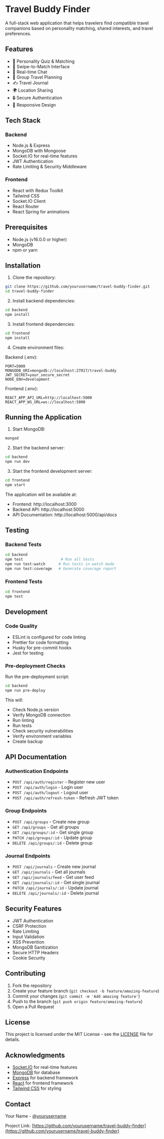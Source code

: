# Travel Buddy Finder

A full-stack web application that helps travelers find compatible travel companions based on personality matching, shared interests, and travel preferences.

## Features

- 🧩 Personality Quiz & Matching
- 👥 Swipe-to-Match Interface
- 💬 Real-time Chat
- 👥 Group Travel Planning
- ✍️ Travel Journal
- 🌍 Location Sharing
- 🔒 Secure Authentication
- 📱 Responsive Design

## Tech Stack

### Backend
- Node.js & Express
- MongoDB with Mongoose
- Socket.IO for real-time features
- JWT Authentication
- Rate Limiting & Security Middleware

### Frontend
- React with Redux Toolkit
- Tailwind CSS
- Socket.IO Client
- React Router
- React Spring for animations

## Prerequisites

- Node.js (v16.0.0 or higher)
- MongoDB
- npm or yarn

## Installation

1. Clone the repository:
```bash
git clone https://github.com/yourusername/travel-buddy-finder.git
cd travel-buddy-finder
```

2. Install backend dependencies:
```bash
cd backend
npm install
```

3. Install frontend dependencies:
```bash
cd frontend
npm install
```

4. Create environment files:

Backend (.env):
```env
PORT=5000
MONGODB_URI=mongodb://localhost:27017/travel-buddy
JWT_SECRET=your_secure_secret
NODE_ENV=development
```

Frontend (.env):
```env
REACT_APP_API_URL=http://localhost:5000
REACT_APP_WS_URL=ws://localhost:5000
```

## Running the Application

1. Start MongoDB:
```bash
mongod
```

2. Start the backend server:
```bash
cd backend
npm run dev
```

3. Start the frontend development server:
```bash
cd frontend
npm start
```

The application will be available at:
- Frontend: http://localhost:3000
- Backend API: http://localhost:5000
- API Documentation: http://localhost:5000/api/docs

## Testing

### Backend Tests
```bash
cd backend
npm test                 # Run all tests
npm run test:watch      # Run tests in watch mode
npm run test:coverage   # Generate coverage report
```

### Frontend Tests
```bash
cd frontend
npm test
```

## Development

### Code Quality
- ESLint is configured for code linting
- Prettier for code formatting
- Husky for pre-commit hooks
- Jest for testing

### Pre-deployment Checks
Run the pre-deployment script:
```bash
cd backend
npm run pre-deploy
```

This will:
- Check Node.js version
- Verify MongoDB connection
- Run linting
- Run tests
- Check security vulnerabilities
- Verify environment variables
- Create backup

## API Documentation

### Authentication Endpoints
- `POST /api/auth/register` - Register new user
- `POST /api/auth/login` - Login user
- `POST /api/auth/logout` - Logout user
- `POST /api/auth/refresh-token` - Refresh JWT token

### Group Endpoints
- `POST /api/groups` - Create new group
- `GET /api/groups` - Get all groups
- `GET /api/groups/:id` - Get single group
- `PATCH /api/groups/:id` - Update group
- `DELETE /api/groups/:id` - Delete group

### Journal Endpoints
- `POST /api/journals` - Create new journal
- `GET /api/journals` - Get all journals
- `GET /api/journals/feed` - Get user feed
- `GET /api/journals/:id` - Get single journal
- `PATCH /api/journals/:id` - Update journal
- `DELETE /api/journals/:id` - Delete journal

## Security Features

- JWT Authentication
- CSRF Protection
- Rate Limiting
- Input Validation
- XSS Prevention
- MongoDB Sanitization
- Secure HTTP Headers
- Cookie Security

## Contributing

1. Fork the repository
2. Create your feature branch (`git checkout -b feature/amazing-feature`)
3. Commit your changes (`git commit -m 'Add amazing feature'`)
4. Push to the branch (`git push origin feature/amazing-feature`)
5. Open a Pull Request

## License

This project is licensed under the MIT License - see the [LICENSE](LICENSE) file for details.

## Acknowledgments

- [Socket.IO](https://socket.io/) for real-time features
- [MongoDB](https://www.mongodb.com/) for database
- [Express](https://expressjs.com/) for backend framework
- [React](https://reactjs.org/) for frontend framework
- [Tailwind CSS](https://tailwindcss.com/) for styling

## Contact

Your Name - [@yourusername](https://twitter.com/yourusername)

Project Link: [https://github.com/yourusername/travel-buddy-finder](https://github.com/yourusername/travel-buddy-finder)
